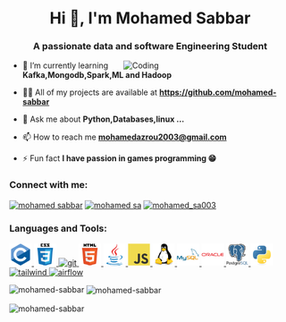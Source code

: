 <h1 align="center">Hi 👋, I'm Mohamed Sabbar</h1>
<h3 align="center">A passionate data and software Engineering Student</h3>

<p align="left"> <img src="https://cdn.dribbble.com/users/1162077/screenshots/3848914/programmer.gif" alt="Coding" align="right" width="300" /> </p>

- 🌱 I’m currently learning **Kafka,Mongodb,Spark,ML and Hadoop**

- 👨‍💻 All of my projects are available at **https://github.com/mohamed-sabbar**

- 💬 Ask me about **Python,Databases,linux ...**

- 📫 How to reach me **mohamedazrou2003@gmail.com**

- ⚡ Fun fact **I have passion in games programming 😁**

<h3 align="left">Connect with me:</h3>
<p align="left">
<a href="https://linkedin.com/in/mohamed sabbar" target="blank"><img align="center" src="https://raw.githubusercontent.com/rahuldkjain/github-profile-readme-generator/master/src/images/icons/Social/linked-in-alt.svg" alt="mohamed sabbar" height="30" width="40" /></a>
<a href="https://fb.com/mohamed sa" target="blank"><img align="center" src="https://raw.githubusercontent.com/rahuldkjain/github-profile-readme-generator/master/src/images/icons/Social/facebook.svg" alt="mohamed sa" height="30" width="40" /></a>
<a href="https://instagram.com/mohamed_sa003" target="blank"><img align="center" src="https://raw.githubusercontent.com/rahuldkjain/github-profile-readme-generator/master/src/images/icons/Social/instagram.svg" alt="mohamed_sa003" height="30" width="40" /></a>
</p>

<h3 align="left">Languages and Tools:</h3>
<p align="left"> <a href="https://www.cprogramming.com/" target="_blank" rel="noreferrer"> <img src="https://raw.githubusercontent.com/devicons/devicon/master/icons/c/c-original.svg" alt="c" width="40" height="40"/> </a> <a href="https://www.w3schools.com/css/" target="_blank" rel="noreferrer"> <img src="https://raw.githubusercontent.com/devicons/devicon/master/icons/css3/css3-original-wordmark.svg" alt="css3" width="40" height="40"/> </a> <a href="https://git-scm.com/" target="_blank" rel="noreferrer"> <img src="https://www.vectorlogo.zone/logos/git-scm/git-scm-icon.svg" alt="git" width="40" height="40"/> </a> <a href="https://www.w3.org/html/" target="_blank" rel="noreferrer"> <img src="https://raw.githubusercontent.com/devicons/devicon/master/icons/html5/html5-original-wordmark.svg" alt="html5" width="40" height="40"/> </a> <a href="https://www.java.com" target="_blank" rel="noreferrer"> <img src="https://raw.githubusercontent.com/devicons/devicon/master/icons/java/java-original.svg" alt="java" width="40" height="40"/> </a> <a href="https://developer.mozilla.org/en-US/docs/Web/JavaScript" target="_blank" rel="noreferrer"> <img src="https://raw.githubusercontent.com/devicons/devicon/master/icons/javascript/javascript-original.svg" alt="javascript" width="40" height="40"/> </a> <a href="https://www.linux.org/" target="_blank" rel="noreferrer"> <img src="https://raw.githubusercontent.com/devicons/devicon/master/icons/linux/linux-original.svg" alt="linux" width="40" height="40"/> </a> <a href="https://www.mysql.com/" target="_blank" rel="noreferrer"> <img src="https://raw.githubusercontent.com/devicons/devicon/master/icons/mysql/mysql-original-wordmark.svg" alt="mysql" width="40" height="40"/> </a> <a href="https://www.oracle.com/" target="_blank" rel="noreferrer"> <img src="https://raw.githubusercontent.com/devicons/devicon/master/icons/oracle/oracle-original.svg" alt="oracle" width="40" height="40"/> </a> <a href="https://www.postgresql.org" target="_blank" rel="noreferrer"> <img src="https://raw.githubusercontent.com/devicons/devicon/master/icons/postgresql/postgresql-original-wordmark.svg" alt="postgresql" width="40" height="40"/> </a> <a href="https://www.python.org" target="_blank" rel="noreferrer"> <img src="https://raw.githubusercontent.com/devicons/devicon/master/icons/python/python-original.svg" alt="python" width="40" height="40"/> </a> <a href="https://tailwindcss.com/" target="_blank" rel="noreferrer"> <img src="https://www.vectorlogo.zone/logos/tailwindcss/tailwindcss-icon.svg" alt="tailwind" width="40" height="40"/> </a> <a href="https://airflow.apache.org/" target="_blank" rel="noreferrer"> <img src="https://camo.githubusercontent.com/b764cfbd6a0ef4390656c4b9b2e3b2f169f22d491b8aaea71ae124dcd5613e61/68747470733a2f2f63646e2e6a7364656c6976722e6e65742f67682f64657669636f6e732f64657669636f6e2f69636f6e732f617061636865616972666c6f772f617061636865616972666c6f772d6f726967696e616c2e737667" alt="airflow" width="40" height="40"/> </a> </p>

<p><img align="left" src="https://github-readme-stats.vercel.app/api/top-langs?username=mohamed-sabbar&show_icons=true&locale=en&layout=compact" alt="mohamed-sabbar" /></p>

<p>&nbsp;<img align="center" src="https://github-readme-stats.vercel.app/api?username=mohamed-sabbar&show_icons=true&locale=en" alt="mohamed-sabbar" /></p>

<p><img align="center" src="https://github-readme-streak-stats.herokuapp.com/?user=mohamed-sabbar&" alt="mohamed-sabbar" /></p>
